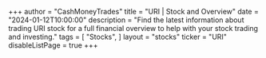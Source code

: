 +++
author = "CashMoneyTrades"
title = "URI | Stock and Overview"
date = "2024-01-12T10:00:00"
description = "Find the latest information about trading URI stock for a full financial overview to help with your stock trading and investing."
tags = [
   "Stocks",
]
layout = "stocks"
ticker = "URI"
disableListPage = true
+++
